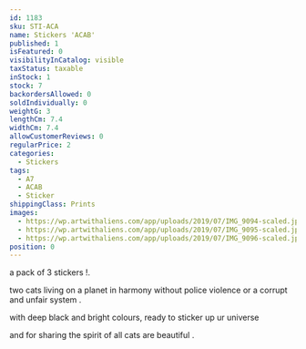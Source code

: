 ```yaml
---
id: 1183
sku: STI-ACA
name: Stickers 'ACAB'
published: 1
isFeatured: 0
visibilityInCatalog: visible
taxStatus: taxable
inStock: 1
stock: 7
backordersAllowed: 0
soldIndividually: 0
weightG: 3
lengthCm: 7.4
widthCm: 7.4
allowCustomerReviews: 0
regularPrice: 2
categories:
  - Stickers
tags:
  - A7
  - ACAB
  - Sticker
shippingClass: Prints
images:
  - https://wp.artwithaliens.com/app/uploads/2019/07/IMG_9094-scaled.jpg
  - https://wp.artwithaliens.com/app/uploads/2019/07/IMG_9095-scaled.jpg
  - https://wp.artwithaliens.com/app/uploads/2019/07/IMG_9096-scaled.jpg
position: 0
---
```


a pack of 3 stickers !.

two cats living on a planet in harmony without police violence or a corrupt and unfair system .

with deep black and bright colours, ready to sticker up ur universe

and for sharing the spirit of all cats are beautiful .
